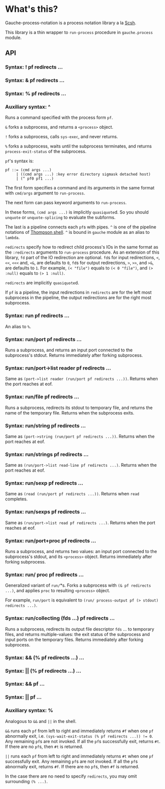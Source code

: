 # What's this?
Gauche-process-notation is a process notation library a la
[Scsh](http://www.scsh.net/).

This library is a thin wrapper to `run-process` procedure in
`gauche.process` module.

## API
### Syntax: ! pf redirects ...
### Syntax: & pf redirects ...
### Syntax: % pf redirects ...
### Auxiliary syntax: ^

Runs a command specified with the process form `pf`.

`&` forks a subprocess, and returns a `<process>` object.

`!` forks a subprocess, calls `sys-exec`, and never returns.

`%` forks a subprocess, waits until the subprocess terminates,
and returns `process-exit-status` of the subprocess.

`pf`'s syntax is:

    pf ::= (cmd args ...)
         | ((cmd args ...) :key error directory sigmask detached host)
         | (^ pf0 pf1 ...)

The first form specifies a command and its arguments in the same format
with `cmd/args` argument to `run-process`.

The next form can pass keyword arguments to `run-process`.

In these forms, `(cmd args ...)` is implicitly `quasiquote`d.
So you should `unquote` or `unquote-splicing` to evaluate the subforms.

The last is a pipeline connects each `pf`s with pipes.
`^` is one of the pipeline notations of
[Thompson shell](http://en.wikipedia.org/wiki/Thompson_shell).
`^` is bound in `gauche` module as an alias to `lambda`.

`redirects` specify how to redirect child process's IOs in the same format
as the `:redirects` arguments to `run-process` procedure.
As an extension of this library, `fd` part of the IO redirection are optional.
`fd`s for input redirections, `<`, `<<`, `<<<` and, `<&`, are defaults to `0`,
`fd`s for output redirections, `>`, `>>`, and `>&`, are defaults to `1`.
For example, `(< "file")` equals to `(< 0 "file")`, and
`(> :null)` equals to `(> 1 :null)`.

`redirects` are implicitly `quasiquote`d.

If `pf` is a pipeline, the input redirections in `redirects` are
for the left most subprocess in the pipeline,
the output redirections are for the right most subprocess.

### Syntax: run pf redirects ...
An alias to `%`.

### Syntax: run/port pf redirects ...
Runs a subprocess, and returns an input port connected to
the subprocess's stdout.
Returns immediately after forking subprocess.

### Syntax: run/port->list reader pf redirects ...
Same as `(port->list reader (run/port pf redirects ...))`.
Returns when the port reaches at eof.

### Syntax: run/file pf redirects ...
Runs a subprocess, redirects its stdout to temporary file,
and returns the name of the temporary file.
Returns when the subprocess exits.

### Syntax: run/string pf redirects ...
Same as `(port->string (run/port pf redirects ...))`.
Returns when the port reaches at eof.

### Syntax: run/strings pf redirects ...
Same as `(run/port->list read-line pf redirects ...)`.
Returns when the port reaches at eof.

### Syntax: run/sexp pf redirects ...
Same as `(read (run/port pf redirects ...))`.
Returns when `read` completes.

### Syntax: run/sexps pf redirects ...
Same as `(run/port->list read pf redirects ...)`.
Returns when the port reaches at eof.

### Syntax: run/port+proc pf redirects ...
Runs a subprocess, and returns two values: an input port connected to
the subprocess's stdout, and its `<process>` object.
Returns immediately after forking subprocess.

### Syntax: run/ proc pf redirects ...
Generalized variant of `run/`*s.
Forks a subprocess with `(& pf redirects ...)`,
and applies `proc` to resulting `<process>` object.

For example, `run/port` is equivalent to
`(run/ process-output pf (> stdout) redirects ...)`.

### Syntax: run/collecting (fds ...) pf redirects ...
Runs a subprocess, redirects its output file descriptor `fds` ... to
temporary files, and returns multiple-values:
the exit status of the subprocess and input ports on the temporary files.
Returns immediately after forking subprocess.

### Syntax: && (% pf redirects ...) ...
### Syntax: || (% pf redirects ...) ...
### Syntax: && pf ...
### Syntax: || pf ...
### Auxiliary syntax: %
Analogous to `&&` and `||` in the shell.

`&&` runs each `pf` from left to right and immediately returns `#f`
when one `pf` abnormally exit,
i.e. `(sys-wait-exit-status (% pf redirects ...)) != 0`.
Any remaining `pf`s are not invoked.
If all the `pf`s successfully exit, returns `#t`.
If there are no `pf`s, then `#t` is returned.

`||` runs each `pf` from left to right and immediately returns `#t`
when one `pf` successfully exit.
Any remaining `pf`s are not invoked.
If all the `pf`s abnormally exit, returns `#f`.
If there are no `pf`s, then `#f` is returned.

In the case there are no need to specify `redirects`,
you may omit surrounding `(% ...)`.
